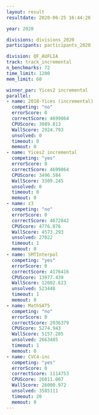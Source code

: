 ```yaml
---
layout: result
resultdate: 2020-06-25 16:44:26

year: 2020

divisions: divisions_2020
participants: participants_2020

division: QF_AUFLIA
track: track_incremental
n_benchmarks: 72
time_limit: 1200
mem_limit: 60

winner_par: Yices2 incremental
parallel:
- name: 2018-Yices (incremental)
  competing: "no"
  errorScore: 0
  correctScore: 4699864
  CPUScore: 3089.813
  WallScore: 2924.793
  unsolved: 0
  timeout: 0
  memout: 0
- name: Yices2 incremental
  competing: "yes"
  errorScore: 0
  correctScore: 4699864
  CPUScore: 3496.584
  WallScore: 3309.245
  unsolved: 0
  timeout: 0
  memout: 0
- name: z3
  competing: "no"
  errorScore: 0
  correctScore: 4672842
  CPUScore: 4776.876
  WallScore: 4573.293
  unsolved: 27022
  timeout: 1
  memout: 0
- name: SMTInterpol
  competing: "yes"
  errorScore: 0
  correctScore: 4176416
  CPUScore: 13977.439
  WallScore: 12602.623
  unsolved: 523448
  timeout: 1
  memout: 0
- name: MathSAT5
  competing: "no"
  errorScore: 0
  correctScore: 2036379
  CPUScore: 5274.943
  WallScore: 5157.285
  unsolved: 2663485
  timeout: 1
  memout: 0
- name: CVC4-inc
  competing: "yes"
  errorScore: 0
  correctScore: 1114753
  CPUScore: 26011.007
  WallScore: 26000.972
  unsolved: 3585111
  timeout: 20
  memout: 0
---
```


